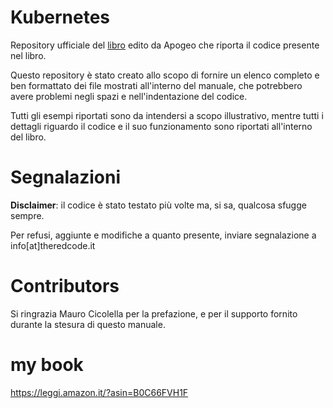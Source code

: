 # Kubernetes

Repository ufficiale del [libro](https://amzn.to/3AMpQj2) edito da Apogeo che riporta il codice presente nel libro.

Questo repository è stato creato allo scopo di fornire un elenco completo e ben formattato dei file mostrati 
all'interno del manuale, che potrebbero avere problemi negli spazi e nell'indentazione del codice.

Tutti gli esempi riportati sono da intendersi a scopo illustrativo, mentre tutti i dettagli riguardo il codice e il suo 
funzionamento sono riportati all'interno del libro.

# Segnalazioni

**Disclaimer**: il codice è stato testato più volte ma, si sa, qualcosa sfugge sempre.

Per refusi, aggiunte e modifiche a quanto presente, inviare segnalazione a info[at]theredcode.it

# Contributors

Si ringrazia Mauro Cicolella per la prefazione, e per il supporto fornito durante la stesura di questo manuale.


# my book
https://leggi.amazon.it/?asin=B0C66FVH1F
